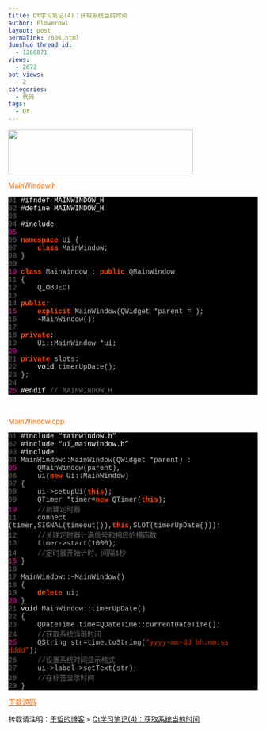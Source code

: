 ```yaml
---
title: Qt学习笔记(4)：获取系统当前时间
author: Flowerowl
layout: post
permalink: /606.html
duoshuo_thread_id:
  - 1266871
views:
  - 2672
bot_views:
  - 2
categories:
  - 代码
tags:
  - Qt
---
```

  
<img class="aligncenter size-full wp-image-607" title="Lazynight | 夜阑" src="http://lazynight.me/wp-content/uploads/2011/10/20111022155341.jpg" alt="" width="373" height="90" />

<span style="color: #ff6600;">MainWindow.h</span>

<div class="source" style="font-family: '[object HTMLOptionElement]', Consolas, 'Lucida Console', 'Courier New'; color: #c0c0c0; background-color: #000000;">
  <span style="color: #696969;">01</span> <span style="color: #ffffff;">#ifndef MAINWINDOW_H</span><br /> <span style="color: #696969;">02</span> <span style="color: #ffffff;">#define MAINWINDOW_H</span><br /> <span style="color: #696969;">03</span><br /> <span style="color: #696969;">04</span> <span style="color: #ffffff;">#include <QMainWindow></span><br /> <span style="color: #f810b0;">05</span><br /> <span style="color: #696969;">06</span> <span style="color: #ff4400; font-weight: bold;">namespace</span> <span style="color: #c0c0c0;">Ui</span> <span style="color: #c0c0c0;">{</span><br /> <span style="color: #696969;">07</span>     <span style="color: #ff4400; font-weight: bold;">class</span> <span style="color: #c0c0c0;">MainWindow</span>;<br /> <span style="color: #696969;">08</span> <span style="color: #c0c0c0;">}</span><br /> <span style="color: #696969;">09</span><br /> <span style="color: #f810b0;">10</span> <span style="color: #ff4400; font-weight: bold;">class</span> <span style="color: #c0c0c0;">MainWindow</span> <span style="color: #c0c0c0;">:</span> <span style="color: #ff4400; font-weight: bold;">public</span> <span style="color: #c0c0c0;">QMainWindow</span><br /> <span style="color: #696969;">11</span> <span style="color: #c0c0c0;">{</span><br /> <span style="color: #696969;">12</span>     <span style="color: #c0c0c0;">Q_OBJECT</span><br /> <span style="color: #696969;">13</span><br /> <span style="color: #696969;">14</span> <span style="color: #ff4400; font-weight: bold;">public</span><span style="color: #c0c0c0;">:</span><br /> <span style="color: #f810b0;">15</span>     <span style="color: #ff4400; font-weight: bold;">explicit</span> <span style="color: #c0c0c0;">MainWindow</span>(<span style="color: #c0c0c0;">QWidget</span> <span style="color: #c0c0c0;">*</span><span style="color: #c0c0c0;">parent</span> <span style="color: #c0c0c0;">=</span> <span style="color: #c0c0c0;"></span>);<br /> <span style="color: #696969;">16</span>     <span style="color: #c0c0c0;">~</span><span style="color: #c0c0c0;">MainWindow</span>();<br /> <span style="color: #696969;">17</span><br /> <span style="color: #696969;">18</span> <span style="color: #ff4400; font-weight: bold;">private</span><span style="color: #c0c0c0;">:</span><br /> <span style="color: #696969;">19</span>     <span style="color: #c0c0c0;">Ui</span><span style="color: #c0c0c0;">::</span><span style="color: #c0c0c0;">MainWindow</span> <span style="color: #c0c0c0;">*</span><span style="color: #c0c0c0;">ui</span>;<br /> <span style="color: #f810b0;">20</span><br /> <span style="color: #696969;">21</span> <span style="color: #ff4400; font-weight: bold;">private</span> <span style="color: #c0c0c0;">slots:</span><br /> <span style="color: #696969;">22</span>     <span style="color: #ffffff;">void</span> <span style="color: #c0c0c0;">timerUpDate</span>();<br /> <span style="color: #696969;">23</span> <span style="color: #c0c0c0;">};</span><br /> <span style="color: #696969;">24</span><br /> <span style="color: #f810b0;">25</span> <span style="color: #ffffff;">#endif </span><span style="color: #696969;">// MAINWINDOW_H</span>
</div>

&nbsp;

<span style="color: #ff6600;">MainWindow.cpp</span>

<div class="source" style="font-family: '[object HTMLOptionElement]', Consolas, 'Lucida Console', 'Courier New'; color: #c0c0c0; background-color: #000000;">
  <span style="color: #696969;">01</span> <span style="color: #ffffff;">#include &#8220;mainwindow.h&#8221;</span><br /> <span style="color: #696969;">02</span> <span style="color: #ffffff;">#include &#8220;ui_mainwindow.h&#8221;</span><br /> <span style="color: #696969;">03</span> <span style="color: #ffffff;">#include <QtCore></span><br /> <span style="color: #696969;">04</span> <span style="color: #c0c0c0;">MainWindow</span><span style="color: #c0c0c0;">::</span><span style="color: #c0c0c0;">MainWindow</span>(<span style="color: #c0c0c0;">QWidget</span> <span style="color: #c0c0c0;">*</span><span style="color: #c0c0c0;">parent</span>) <span style="color: #c0c0c0;">:</span><br /> <span style="color: #f810b0;">05</span>     <span style="color: #c0c0c0;">QMainWindow</span>(<span style="color: #c0c0c0;">parent</span><span style="color: #c0c0c0;">),</span><br /> <span style="color: #696969;">06</span>     <span style="color: #c0c0c0;">ui</span>(<span style="color: #ff4400; font-weight: bold;">new</span> <span style="color: #c0c0c0;">Ui</span><span style="color: #c0c0c0;">::</span><span style="color: #c0c0c0;">MainWindow</span>)<br /> <span style="color: #696969;">07</span> <span style="color: #c0c0c0;">{</span><br /> <span style="color: #696969;">08</span>     <span style="color: #c0c0c0;">ui</span><span style="color: #c0c0c0;">-></span><span style="color: #c0c0c0;">setupUi</span>(<span style="color: #ff4400; font-weight: bold;">this</span>);<br /> <span style="color: #696969;">09</span>     <span style="color: #c0c0c0;">QTimer</span> <span style="color: #c0c0c0;">*</span><span style="color: #c0c0c0;">timer</span><span style="color: #c0c0c0;">=</span><span style="color: #ff4400; font-weight: bold;">new</span> <span style="color: #c0c0c0;">QTimer</span>(<span style="color: #ff4400; font-weight: bold;">this</span>);<br /> <span style="color: #f810b0;">10</span>     <span style="color: #696969;">//新建定时器</span><br /> <span style="color: #696969;">11</span>     <span style="color: #c0c0c0;">connect</span> (<span style="color: #c0c0c0;">timer</span><span style="color: #c0c0c0;">,</span><span style="color: #c0c0c0;">SIGNAL</span>(<span style="color: #c0c0c0;">timeout</span><span style="color: #c0c0c0;">()),</span><span style="color: #ff4400; font-weight: bold;">this</span><span style="color: #c0c0c0;">,</span><span style="color: #c0c0c0;">SLOT</span>(<span style="color: #c0c0c0;">timerUpDate</span>()));<br /> <span style="color: #696969;">12</span>     <span style="color: #696969;">//关联定时器计满信号和相应的槽函数</span><br /> <span style="color: #696969;">13</span>     <span style="color: #c0c0c0;">timer</span><span style="color: #c0c0c0;">-></span><span style="color: #c0c0c0;">start</span>(<span style="color: #c0c0c0;">1000</span>);<br /> <span style="color: #696969;">14</span>     <span style="color: #696969;">//定时器开始计时，间隔1秒</span><br /> <span style="color: #f810b0;">15</span> <span style="color: #c0c0c0;">}</span><br /> <span style="color: #696969;">16</span><br /> <span style="color: #696969;">17</span> <span style="color: #c0c0c0;">MainWindow</span><span style="color: #c0c0c0;">::~</span><span style="color: #c0c0c0;">MainWindow</span>()<br /> <span style="color: #696969;">18</span> <span style="color: #c0c0c0;">{</span><br /> <span style="color: #696969;">19</span>     <span style="color: #ff4400; font-weight: bold;">delete</span> <span style="color: #c0c0c0;">ui</span>;<br /> <span style="color: #f810b0;">20</span> <span style="color: #c0c0c0;">}</span><br /> <span style="color: #696969;">21</span> <span style="color: #ffffff;">void</span> <span style="color: #c0c0c0;">MainWindow</span><span style="color: #c0c0c0;">::</span><span style="color: #c0c0c0;">timerUpDate</span>()<br /> <span style="color: #696969;">22</span> <span style="color: #c0c0c0;">{</span><br /> <span style="color: #696969;">23</span>     <span style="color: #c0c0c0;">QDateTime</span> <span style="color: #c0c0c0;">time</span><span style="color: #c0c0c0;">=</span><span style="color: #c0c0c0;">QDateTime</span><span style="color: #c0c0c0;">::</span><span style="color: #c0c0c0;">currentDateTime</span>();<br /> <span style="color: #696969;">24</span>     <span style="color: #696969;">//获取系统当前时间</span><br /> <span style="color: #f810b0;">25</span>     <span style="color: #c0c0c0;">QString</span> <span style="color: #c0c0c0;">str</span><span style="color: #c0c0c0;">=</span><span style="color: #c0c0c0;">time</span><span style="color: #c0c0c0;">.</span><span style="color: #c0c0c0;">toString</span>(<span style="color: #d13800;">&#8220;yyyy-mm-dd hh:mm:ss dddd&#8221;</span>);<br /> <span style="color: #696969;">26</span>     <span style="color: #696969;">//设置系统时间显示格式</span><br /> <span style="color: #696969;">27</span>     <span style="color: #c0c0c0;">ui</span><span style="color: #c0c0c0;">-></span><span style="color: #c0c0c0;">label</span><span style="color: #c0c0c0;">-></span><span style="color: #c0c0c0;">setText</span>(<span style="color: #c0c0c0;">str</span>);<br /> <span style="color: #696969;">28</span>     <span style="color: #696969;">//在标签显示时间</span><br /> <span style="color: #696969;">29</span> <span style="color: #c0c0c0;">}</span>
</div>

<span style="color: #ff6600;"><a href="http://down.qiannao.com/space/file/flowerowl/-4e0a-4f20-5206-4eab/Lazy4_timer.rar/.page" target="_blank"><span style="color: #ff6600;">下载源码</span></a></span>

转载请注明：[于哲的博客][1] &raquo; [Qt学习笔记(4)：获取系统当前时间][2]

 [1]: http://lazynight.me
 [2]: http://lazynight.me/606.html